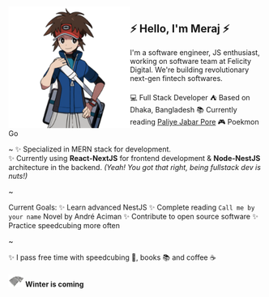 <img align="left" width="240" src="./img/meraj-coding-7.png"> 

## ⚡ Hello, I'm Meraj ⚡ 

I'm a software engineer, JS enthusiast, working on software team at Felicity Digital. We're building revolutionary next-gen fintech softwares. 

💻 Full Stack Developer
⛺ Based on Dhaka, Bangladesh 
📚 Currently reading [Paliye Jabar Pore](https://www.goodreads.com/book/show/44178337) 
🎮 Poekmon Go 

~
✨ Specialized in MERN stack for development. <br>
✨ Currently using **React-NextJS** for frontend development & **Node-NestJS** architecture in the backend. *(Yeah! You got that right, being fullstack dev is nuts!)*



~

Current Goals: 
✨ Learn advanced NestJS 
✨ Complete reading `Call me by your name` Novel by André Aciman 
✨ Contribute to open source software 
✨ Practice speedcubing more often 

~

✨ I pass free time with speedcubing 🧊, books 📚 and coffee ☕

#### ![Winter is coming](img/stark-2.png)  Winter is coming 
